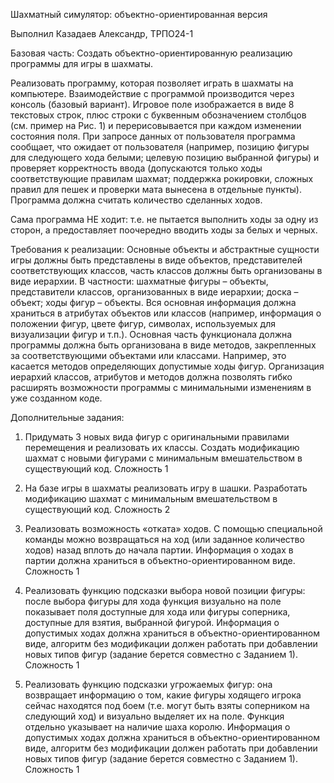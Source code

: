 Шахматный симулятор: объектно-ориентированная версия

Выполнил Казадаев Александр, ТРПО24-1

Базовая часть: Создать объектно-ориентированную реализацию программы для игры в шахматы. 

Реализовать программу, которая позволяет играть в шахматы на компьютере. Взаимодействие с программой производится через консоль (базовый вариант). Игровое поле изображается в виде 8 текстовых строк, плюс строки с буквенным обозначением столбцов (см. пример на Рис. 1) и перерисовывается при каждом изменении состояния поля. При запросе данных от пользователя программа сообщает, что ожидает от пользователя (например, позицию фигуры для следующего хода белыми; целевую позицию выбранной фигуры) и проверяет корректность ввода (допускаются только ходы соответствующие правилам шахмат; поддержка рокировки, сложных правил для пешек и проверки мата вынесена в отдельные пункты). Программа должна считать количество сделанных ходов. 

Сама программа НЕ ходит: т.е. не пытается выполнить ходы за одну из сторон, а предоставляет поочередно вводить ходы за белых и черных.

Требования к реализации:
Основные объекты и абстрактные сущности игры должны быть представлены в виде объектов, представителей соответствующих классов, часть классов должны быть организованы в виде иерархии. В частности: шахматные фигуры – объекты, представители классов, организованных в виде иерархии; доска – объект; ходы фигур – объекты. Вся основная информация должна храниться в атрибутах объектов или классов (например, информация о положении фигур, цвете фигур, символах, используемых для визуализации фигур и т.п.). Основная часть функционала должна программы должна быть организована в виде методов, закрепленных за соответствующими объектами или классами. Например, это касается методов определяющих допустимые ходы фигур. Организация иерархий классов, атрибутов и методов должна позволять гибко расширять возможности программы с минимальными изменениям в уже созданном коде.

Дополнительные задания:

1. Придумать 3 новых вида фигур с оригинальными правилами перемещения и реализовать их классы. Создать модификацию шахмат с новыми фигурами с минимальным вмешательством в существующий код.
Сложность 1

2. На базе игры в шахматы реализовать игру в шашки. Разработать модификацию шахмат с минимальным вмешательством в существующий код.
Сложность 2

5. Реализовать возможность «отката» ходов. С помощью специальной команды можно возвращаться на ход (или заданное количество ходов) назад вплоть до начала партии. Информация о ходах в партии должна храниться в объектно-ориентированном виде.
Сложность 1

7. Реализовать функцию подсказки выбора новой позиции фигуры: после выбора фигуры для хода функция визуально на поле показывает поля доступные для хода или фигуры соперника, доступные для взятия, выбранной фигурой. Информация о допустимых ходах должна храниться в объектно-ориентированном виде, алгоритм без модификации должен работать при добавлении новых типов фигур (задание берется совместно с Заданием 1).
Сложность 1

9. Реализовать функцию подсказки угрожаемых фигур: она возвращает информацию о том, какие фигуры ходящего игрока сейчас находятся под боем (т.е. могут быть взяты соперником на следующий ход) и визуально выделяет их на поле. Функция отдельно указывает на наличие шаха королю. Информация о допустимых ходах должна храниться в объектно-ориентированном виде, алгоритм без модификации должен работать при добавлении новых типов фигур (задание берется совместно с Заданием 1).
Сложность 1
